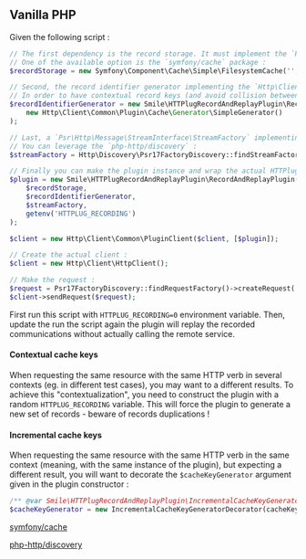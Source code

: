 ## Vanilla PHP

Given the following script :

```php
// The first dependency is the record storage. It must implement the `Psr\SimpleCache\CacheInterface` interface (*PSR-16*).
// One of the available option is the `symfony/cache` package :
$recordStorage = new Symfony\Component\Cache\Simple\FilesystemCache('', 0, __DIR__.'/httplug_records');

// Second, the record identifier generator implementing the `Http\Client\Common\Plugin\Cache\Generator\CacheKeyGenerator` interface.
// In order to have contextual record keys (and avoid collision between records that are about the same remote resource), you are advised to use the built-in record identifier generator :
$recordIdentifierGenerator = new Smile\HTTPlugRecordAndReplayPlugin\RecordSuiteIdentifiersGenerator(
    new Http\Client\Common\Plugin\Cache\Generator\SimpleGenerator()
);

// Last, a `Psr\Http\Message\StreamInterface\StreamFactory` implementing stream factory (PSR-17).
// You can leverage the `php-http/discovery` : 
$streamFactory = Http\Discovery\Psr17FactoryDiscovery::findStreamFactory();

// Finally you can make the plugin instance and wrap the actual HTTPlug client :
$plugin = new Smile\HTTPlugRecordAndReplayPlugin\RecordAndReplayPlugin(
    $recordStorage,
    $recordIdentifierGenerator,
    $streamFactory,
    getenv('HTTPLUG_RECORDING')
);

$client = new Http\Client\Common\PluginClient($client, [$plugin]);

// Create the actual client :
$client = new Http\Client\HttpClient();

// Make the request :
$request = Psr17FactoryDiscovery::findRequestFactory()->createRequest('GET', 'https://api.somewhere/some_endpoint');
$client->sendRequest($request);
```

First run this script with `HTTPLUG_RECORDING=0` environment variable.
Then, update the run the script again the plugin will replay the recorded communications without actually calling the remote service.

#### Contextual cache keys

When requesting the same resource with the same HTTP verb in several contexts (eg. in different test cases), you may want to a different results. To achieve this "contextualization", you need to construct the plugin with a random `HTTPLUG_RECORDING` variable. This will force the plugin to generate a new set of records - beware of records duplications !

#### Incremental cache keys

When requesting the same resource with the same HTTP verb in the same context (meaning, with the same instance of the plugin), but expecting a different result, you will want to decorate the `$cacheKeyGenerator` argument given in the plugin constructor :

```php
/** @var Smile\HTTPlugRecordAndReplayPlugin\IncrementalCacheKeyGeneratorDecorator $cacheKeyGenerator */
$cacheKeyGenerator = new IncrementalCacheKeyGeneratorDecorator(cacheKeyGenerator);
```

[symfony/cache](https://packagist.org/packages/symfony/cache)

[php-http/discovery](https://packagist.org/packages/php-http/discovery)
